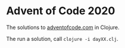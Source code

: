 # Advent of Code 2020

The solutions to [adventofcode.com](https://adventofcode.com) in Clojure.

The run a solution, call `clojure -i dayXX.clj`.
